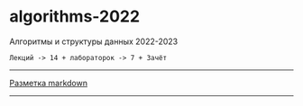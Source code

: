 # algorithms-2022
Алгоритмы и структуры данных 2022-2023

```
Лекций -> 14 + лабораторок -> 7 + Зачёт  
```

---

[Разметка markdown](https://docs.microsoft.com/ru-ru/contribute/markdown-reference)  

---  

